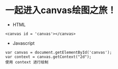 
一起进入canvas绘图之旅！
====

* HTML
 ```
 <canvas id = 'canvas'></canvas>
```

* Javascript
```
var canvas = document.getElementById('canvas');  
var context = canvas.getContext("2d");  
使用 context 进行绘制
```
